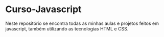 # Curso-Javascript
Neste repositório se encontra todas as minhas aulas e projetos feitos em javascript, também utilizando as tecnologias HTML e CSS.
